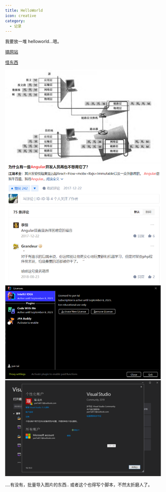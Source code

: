 ```yaml
---
title: HelloWorld
icon: creative
category:
  - 记录
---
```


我要放一堆 helloworld...嗯。

[搞网站](beginning.md)

[怪东西](strange-things.md)

![1](./screenshots/QQ%E6%88%AA%E5%9B%BE20220906073236.png)
![2](./screenshots/QQ%E6%88%AA%E5%9B%BE20220908100005.png)
![3](./screenshots/QQ%E6%88%AA%E5%9B%BE20220909183128.png)
![4](./screenshots/QQ%E6%88%AA%E5%9B%BE20220911212807.png)

....有没有，批量导入图片的东西..
或者这个也得写个脚本，不然太折磨人了。
